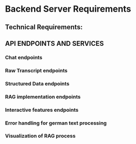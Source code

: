 #  Backend Server Requirements 

## Technical Requirements:

## API ENDPOINTS AND SERVICES

### Chat endpoints

### Raw Transcript endpoints

### Structured Data endpoints

### RAG implementation endpoints

### Interactive features endpoints

### Error handling for german text processing

### Visualization of RAG process

